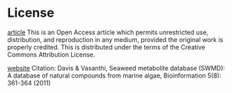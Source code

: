 # License

[article](https://dx.doi.org/10.6026%2F97320630005361)
This is an Open Access article which permits unrestricted use, distribution, and reproduction in any medium, provided the original work is properly credited. This is distributed under the terms of the Creative Commons Attribution License.


[website](http://www.swmd.co.in/index.php)
Citation: Davis & Vasanthi, Seaweed metabolite database (SWMD): A database of natural compounds from marine algae, Bioinformation 5(8): 361-364 (2011)